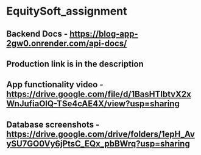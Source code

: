 # EquitySoft_assignment

## Backend Docs - https://blog-app-2gw0.onrender.com/api-docs/

## Production link is in the description

## App functionality video - https://drive.google.com/file/d/1BasHTlbtvX2xWnJufiaOlQ-TSe4cAE4X/view?usp=sharing

## Database screenshots - https://drive.google.com/drive/folders/1epH_AvySU7GO0Vy6jPtsC_EQx_pbBWrq?usp=sharing

